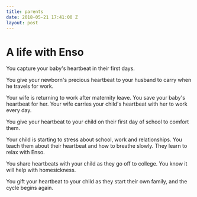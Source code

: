 ```yaml
---
title: parents
date: 2018-05-21 17:41:00 Z
layout: post
---
```


# A life with Enso 

You capture your baby's heartbeat in their first days. 

You give your newborn's precious heartbeat to your husband to carry when he travels for work.

Your wife is returning to work after maternity leave. You save your baby's heartbeat for her. Your wife carries your child's heartbeat with her to work every day. 

You give your heartbeat to your child on their first day of school to comfort them. 

Your child is starting to stress about school, work and relationships. You teach them about their heartbeat and how to breathe slowly. They learn to relax with Enso. 

You share heartbeats with your child as they go off to college. You know it will help with homesickness. 

You gift your heartbeat to your child as they start their own family, and the cycle begins again. 